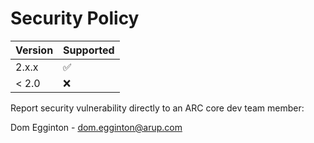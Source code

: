 # Security Policy

| Version | Supported          |
| ------- | ------------------ |
| 2.x.x   | :white_check_mark: |
| < 2.0   | :x:                |

Report security vulnerability directly to an ARC core dev team member:

Dom Egginton - dom.egginton@arup.com
